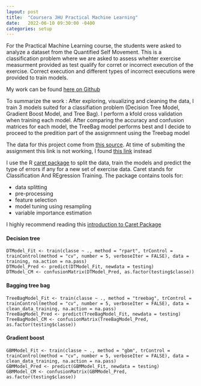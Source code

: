 ```yaml
---
layout: post
title:  "Coursera JHU Practical Machine Learning"
date:   2022-06-10 09:30:00 -0400
categories: setup
---
```


For the Practical Machine Learning course, the students were asked to analyze a dataset from the Quantified Self Movement. This is a classification problem where we are asked to assess whehter exercise measurment provided as test qualify for corret or incorrect execution of the exercise. Correct execution and different types of incorrect executions were provided to train models. 

My work can be found [here on Github](https://bluebonobo.github.io/coursera_hopkins_practicalmachinelearning/)

To summarize the work : After exploring, visualizing and cleaning the data, I train 3 models suited for a classifiation problem (Decision Tree Model, Gradient Boost Model, and Tree Bag). I perform a kfold cross validation when training each model. After comparing the accuracy and confusion matrices for each model, the TreeBag model performs best and I decide to proceed to the predition part of the assignmnent using the Treebag model

The data for this project come from [this source](http://groupware.les.inf.puc-rio.br/har). At time of submiting the assignment this link is not working, I found [this link](https://perceptualui.org/publications/velloso13_ah.pdf) instead

I use the R [caret package](https://github.com/topepo/caret/) to split the data, train the models and predict the type of errors if any for a new set of exercise data. 
Caret stands for Classification And REgression Training. The package contains tools for:
- data splitting
- pre-processing
- feature selection
- model tuning using resampling
- variable importance estimation

I highly recommend reading this [introduction to Caret Package](https://cran.r-project.org/web/packages/caret/vignettes/caret.html)

#### Decision tree 
    DTModel_Fit <- train(classe ~ ., method = "rpart", trControl = trainControl(method = "cv", number = 5, verboseIter = FALSE), data = training, na.action = na.pass)
    DTModel_Pred <- predict(DTModel_Fit, newdata = testing)
    DTModel_CM <- confusionMatrix(DTModel_Pred, as.factor(testing$classe))

#### Bagging tree bag

    TreeBagModel_Fit <- train(classe ~ ., method = "treebag", trControl = trainControl(method = "cv", number = 5, verboseIter = FALSE), data = clean_data_training, na.action = na.pass)
    TreeBagModel_Pred <- predict(TreeBagModel_Fit, newdata = testing)
    TreeBagModel_CM <- confusionMatrix(TreeBagModel_Pred, as.factor(testing$classe))


#### Gradient boost
    GBMModel_Fit <- train(classe ~ ., method = "gbm", trControl = trainControl(method = "cv", number = 5, verboseIter = FALSE), data = clean_data_training, na.action = na.pass)
    GBMModel_Pred <- predict(GBMModel_Fit, newdata = testing)
    GBMModel_CM <- confusionMatrix(GBMModel_Pred, as.factor(testing$classe))


